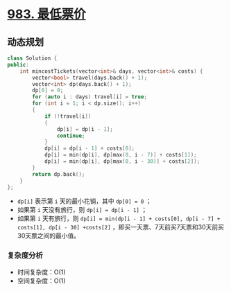 # [983. 最低票价](https://leetcode-cn.com/problems/minimum-cost-for-tickets/)

## 动态规划

```cpp
class Solution {
public:
    int mincostTickets(vector<int>& days, vector<int>& costs) {
        vector<bool> travel(days.back() + 1);
        vector<int> dp(days.back() + 1);
        dp[0] = 0;
        for (auto i : days) travel[i] = true;
        for (int i = 1; i < dp.size(); i++)
        {
            if (!travel[i])
            {
                dp[i] = dp[i - 1];
                continue;
            }
            dp[i] = dp[i - 1] + costs[0];
            dp[i] = min(dp[i], dp[max(0, i - 7)] + costs[1]);
            dp[i] = min(dp[i], dp[max(0, i - 30)] + costs[2]);
        }
        return dp.back();
    }
};
```

- `dp[i]` 表示第 `i` 天的最小花销，其中 `dp[0] = 0` ；
- 如果第 `i` 天没有旅行，则 `dp[i] = dp[i - 1]` ；
- 如果第 `i` 天有旅行，则 `dp[i] = min(dp[i - 1] + costs[0], dp[i - 7] + costs[1], dp[i - 30] +costs[2]` ，即买一天票、7天前买7天票和30天前买30天票之间的最小值。

### 复杂度分析

- 时间复杂度：O(1)
- 空间复杂度：O(1)
